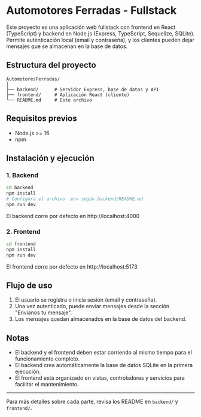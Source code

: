 # Automotores Ferradas - Fullstack

Este proyecto es una aplicación web fullstack con frontend en React (TypeScript) y backend en Node.js (Express, TypeScript, Sequelize, SQLite). Permite autenticación local (email y contraseña), y los clientes pueden dejar mensajes que se almacenan en la base de datos.

## Estructura del proyecto

```
AutomotoresFerradas/
│
├── backend/      # Servidor Express, base de datos y API
├── frontend/     # Aplicación React (cliente)
└── README.md     # Este archivo
```

## Requisitos previos
- Node.js >= 16
- npm

## Instalación y ejecución

### 1. Backend
```bash
cd backend
npm install
# Configura el archivo .env según backend/README.md
npm run dev
```
El backend corre por defecto en http://localhost:4000

### 2. Frontend
```bash
cd frontend
npm install
npm run dev
```
El frontend corre por defecto en http://localhost:5173

## Flujo de uso
1. El usuario se registra o inicia sesión (email y contraseña).
2. Una vez autenticado, puede enviar mensajes desde la sección "Envíanos tu mensaje".
3. Los mensajes quedan almacenados en la base de datos del backend.

## Notas
- El backend y el frontend deben estar corriendo al mismo tiempo para el funcionamiento completo.
- El backend crea automáticamente la base de datos SQLite en la primera ejecución.
- El frontend está organizado en vistas, controladores y servicios para facilitar el mantenimiento.

---

Para más detalles sobre cada parte, revisa los README en `backend/` y `frontend/`. 